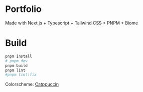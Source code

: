 # Portfolio
Made with Next.js + Typescript + Tailwind CSS + PNPM + Biome

# Build
```bash
pnpm install
# pnpm dev
pnpm build
pnpm lint
#pnpm lint:fix
```

Colorscheme: [Catppuccin](https://catppuccin.com)

